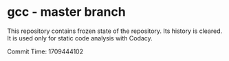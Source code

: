 # gcc - master branch

This repository contains frozen state of the repository.
Its history is cleared. It is used only for static code
analysis with Codacy.

Commit Time: 1709444102